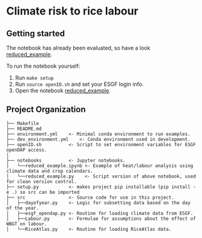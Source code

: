 # Climate risk to rice labour

## Getting started
The notebook has already been evaluated, so have a look [reduced_example](notebooks/reduced_example.ipynb).

To run the notebook yourself:
1. Run `make setup`
2. Run `source openID.sh` and set your ESGF login info.
3. Open the notebook [reduced_example](notebooks/reduced_example.ipynb).


## Project Organization
```
├── Makefile
├── README.md
├── environment.yml    <- Minimal conda environment to run examples.
├── dev_environment.yml    <- Conda environment used in development.
├── openID.sh          <- Script to set environment variables for ESGF openDAP access.
│
├── notebooks          <- Jupyter notebooks.
│   └──reduced_example.ipynb <- Example of heat/labour analysis using climate data and crop calendars.
│   └──reduced_example.py    <- Script version of above notebook, used for clean version control.
├── setup.py           <- makes project pip installable (pip install -e .) so src can be imported
├── src                <- Source code for use in this project.
│   ├──dayofyear.py    <- Logic for subsetting data based on the day of the year.
│   ├──esgf_opendap.py <- Routine for loading climate data from ESGF.
│   ├──Labour.py       <- Formulae for assumptions about the effect of WBGT on labour.
│   └──RiceAtlas.py    <- Routine for loading RiceAtlas data.
```

